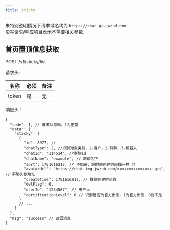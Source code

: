 ```yaml
---
title: sticky
---
```


未特别说明情况下请求域名均为 `https://chat-go.jwzhd.com`  
没写请求/响应项目表示不需要相关参数.  

## 首页置顶信息获取

POST /v1/sticky/list

请求头:  

|名称|必须|备注|
|-----|-----|-----|
|token|是|无|

响应头：

```JSONC
{
  "code": 1, // 请求状态码，1为正常
  "data": {
    "sticky": [
      {
        "id": 8977, // 
        "chatType": 2, //识别对象类别，1-用户，2-群聊，3-机器人
        "chatId": "114514", //群聊id
        "chatName": "example", // 群聊名字
        "sort": 1751616217, // 不知道，跟群聊创建时间戳一样（?
        "avatarUrl": "https://chat-img.jwznb.com/xxxxxxxxxxxxxxx.jpg", // 群聊头像地址
        "createTime": 1751616217, // 群聊创建时间戳
        "delFlag": 0,
        "userId": "1234567", // 用户id
        "certificationLevel": 0 // 识别是否为官方出品，1为官方出品，0则不是
      }
      // ...
    ]
  },
  "msg": "success" // 返回消息
}
```
